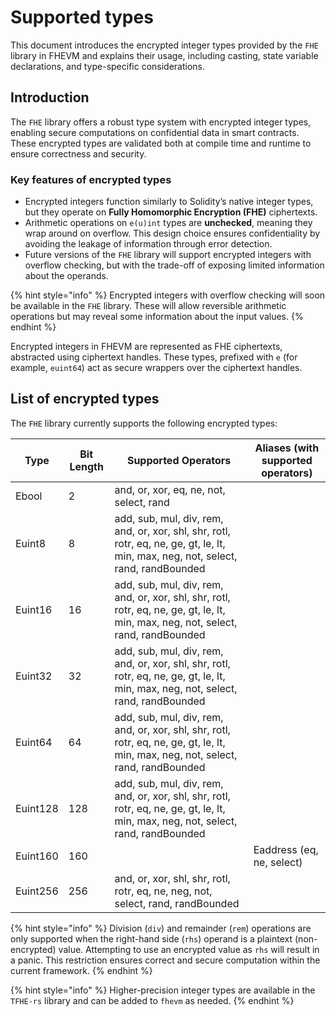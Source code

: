 # Supported types

This document introduces the encrypted integer types provided by the `FHE` library in FHEVM and explains their usage, including casting, state variable declarations, and type-specific considerations.

## Introduction

The `FHE` library offers a robust type system with encrypted integer types, enabling secure computations on confidential data in smart contracts. These encrypted types are validated both at compile time and runtime to ensure correctness and security.

### Key features of encrypted types

* Encrypted integers function similarly to Solidity’s native integer types, but they operate on **Fully Homomorphic Encryption (FHE)** ciphertexts.
* Arithmetic operations on `e(u)int` types are **unchecked**, meaning they wrap around on overflow. This design choice ensures confidentiality by avoiding the leakage of information through error detection.
* Future versions of the `FHE` library will support encrypted integers with overflow checking, but with the trade-off of exposing limited information about the operands.

{% hint style="info" %}
Encrypted integers with overflow checking will soon be available in the `FHE` library. These will allow reversible arithmetic operations but may reveal some information about the input values.
{% endhint %}

Encrypted integers in FHEVM are represented as FHE ciphertexts, abstracted using ciphertext handles. These types, prefixed with `e` (for example, `euint64`) act as secure wrappers over the ciphertext handles.

## List of encrypted types

The `FHE` library currently supports the following encrypted types:

| Type     | Bit Length | Supported Operators                                                                                                                | Aliases (with supported operators) |
| -------- | ---------- | ---------------------------------------------------------------------------------------------------------------------------------- | ---------------------------------- |
| Ebool    | 2          | and, or, xor, eq, ne, not, select, rand                                                                                            |                                    |
| Euint8   | 8          | add, sub, mul, div, rem, and, or, xor, shl, shr, rotl, rotr, eq, ne, ge, gt, le, lt, min, max, neg, not, select, rand, randBounded |                                    |
| Euint16  | 16         | add, sub, mul, div, rem, and, or, xor, shl, shr, rotl, rotr, eq, ne, ge, gt, le, lt, min, max, neg, not, select, rand, randBounded |                                    |
| Euint32  | 32         | add, sub, mul, div, rem, and, or, xor, shl, shr, rotl, rotr, eq, ne, ge, gt, le, lt, min, max, neg, not, select, rand, randBounded |                                    |
| Euint64  | 64         | add, sub, mul, div, rem, and, or, xor, shl, shr, rotl, rotr, eq, ne, ge, gt, le, lt, min, max, neg, not, select, rand, randBounded |                                    |
| Euint128 | 128        | add, sub, mul, div, rem, and, or, xor, shl, shr, rotl, rotr, eq, ne, ge, gt, le, lt, min, max, neg, not, select, rand, randBounded |                                    |
| Euint160 | 160        |                                                                                                                                    | Eaddress (eq, ne, select)          |
| Euint256 | 256        | and, or, xor, shl, shr, rotl, rotr, eq, ne, neg, not, select, rand, randBounded                                                    |                                    |

{% hint style="info" %}
Division (`div`) and remainder (`rem`) operations are only supported when the right-hand side (`rhs`) operand is a plaintext (non-encrypted) value. Attempting to use an encrypted value as `rhs` will result in a panic. This restriction ensures correct and secure computation within the current framework.
{% endhint %}

{% hint style="info" %}
Higher-precision integer types are available in the `TFHE-rs` library and can be added to `fhevm` as needed.
{% endhint %}
